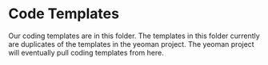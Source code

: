 # Code Templates

Our coding templates are in this folder.  The templates in this folder currently are duplicates of the templates in the yeoman project.  The yeoman project will eventually pull coding templates from here.